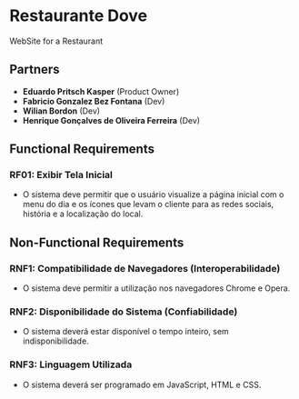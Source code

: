 # Restaurante Dove

WebSite for a Restaurant

## Partners

- **Eduardo Pritsch Kasper** (Product Owner)
- **Fabricio Gonzalez Bez Fontana** (Dev)
- **Wilian Bordon** (Dev)
- **Henrique Gonçalves de Oliveira Ferreira** (Dev)

## Functional Requirements

### RF01: Exibir Tela Inicial
- O sistema deve permitir que o usuário visualize a página inicial com o menu do dia e os ícones que levam o cliente para as redes sociais, história e a localização do local.

## Non-Functional Requirements

### RNF1: Compatibilidade de Navegadores (Interoperabilidade)
- O sistema deve permitir a utilização nos navegadores Chrome e Opera.

### RNF2: Disponibilidade do Sistema (Confiabilidade)
- O sistema deverá estar disponível o tempo inteiro, sem indisponibilidade.

### RNF3: Linguagem Utilizada
- O sistema deverá ser programado em JavaScript, HTML e CSS.
